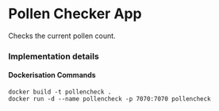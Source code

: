 
# Pollen Checker App

Checks the current pollen count.


### Implementation details

#### Dockerisation Commands

```
docker build -t pollencheck .
docker run -d --name pollencheck -p 7070:7070 pollencheck
```